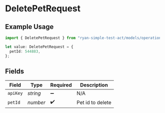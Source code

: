 # DeletePetRequest

## Example Usage

```typescript
import { DeletePetRequest } from "ryan-simple-test-act/models/operations";

let value: DeletePetRequest = {
  petId: 544883,
};
```

## Fields

| Field              | Type               | Required           | Description        |
| ------------------ | ------------------ | ------------------ | ------------------ |
| `apiKey`           | *string*           | :heavy_minus_sign: | N/A                |
| `petId`            | *number*           | :heavy_check_mark: | Pet id to delete   |